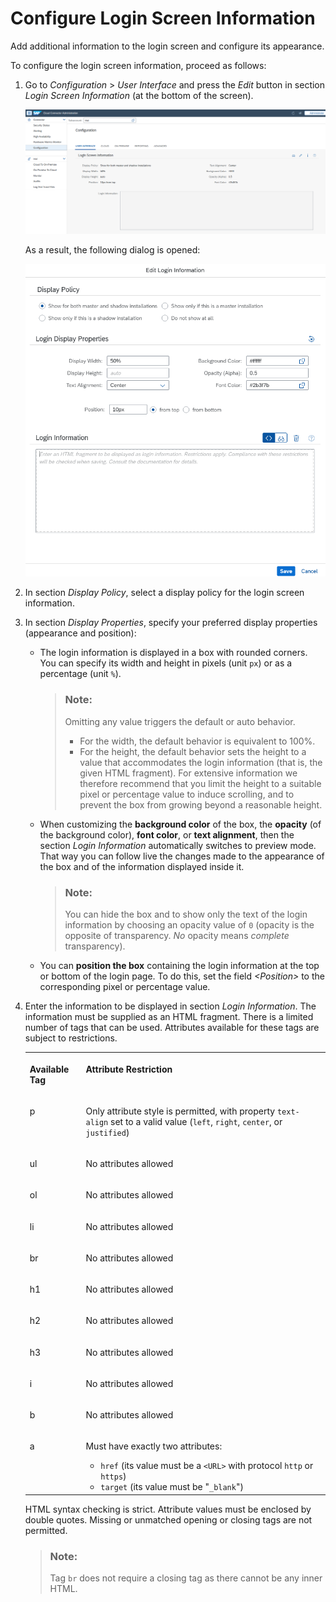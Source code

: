 <!-- loio916df5b825494bc087a5a619e741eeef -->

# Configure Login Screen Information

Add additional information to the login screen and configure its appearance.

To configure the login screen information, proceed as follows:

1.  Go to *Configuration* \> *User Interface* and press the *Edit* button in section *Login Screen Information* \(at the bottom of the screen\).

    ![](images/SCC_Login_Screen_Config_1_9dd458b.png)

    As a result, the following dialog is opened:

    ![](images/SCC_Login_Screen_Config_2_557f443.png)

2.  In section *Display Policy*, select a display policy for the login screen information.
3.  In section *Display Properties*, specify your preferred display properties \(appearance and position\):
    -   The login information is displayed in a box with rounded corners. You can specify its width and height in pixels \(unit `px`\) or as a percentage \(unit `%`\).

        > ### Note:  
        > Omitting any value triggers the default or auto behavior.
        > 
        > -   For the width, the default behavior is equivalent to 100%.
        > -   For the height, the default behavior sets the height to a value that accommodates the login information \(that is, the given HTML fragment\). For extensive information we therefore recommend that you limit the height to a suitable pixel or percentage value to induce scrolling, and to prevent the box from growing beyond a reasonable height.


    -   When customizing the **background color** of the box, the **opacity** \(of the background color\), **font color**, or **text alignment**, then the section *Login Information* automatically switches to preview mode. That way you can follow live the changes made to the appearance of the box and of the information displayed inside it.

        > ### Note:  
        > You can hide the box and to show only the text of the login information by choosing an opacity value of `0` \(opacity is the opposite of transparency. *No* opacity means *complete* transparency\).


    -   You can **position the box** containing the login information at the top or bottom of the login page. To do this, set the field *<Position\>* to the corresponding pixel or percentage value.

4.  Enter the information to be displayed in section *Login Information*. The information must be supplied as an HTML fragment. There is a limited number of tags that can be used. Attributes available for these tags are subject to restrictions.


    <table>
    <tr>
    <th valign="top">

    Available Tag
    
    </th>
    <th valign="top">

    Attribute Restriction
    
    </th>
    </tr>
    <tr>
    <td valign="top">
    
    p
    
    </td>
    <td valign="top">
    
    Only attribute style is permitted, with property `text-align` set to a valid value \(`left`, `right`, `center`, or `justified`\)
    
    </td>
    </tr>
    <tr>
    <td valign="top">
    
    ul
    
    </td>
    <td valign="top">
    
    No attributes allowed
    
    </td>
    </tr>
    <tr>
    <td valign="top">
    
    ol
    
    </td>
    <td valign="top">
    
    No attributes allowed
    
    </td>
    </tr>
    <tr>
    <td valign="top">
    
    li
    
    </td>
    <td valign="top">
    
    No attributes allowed
    
    </td>
    </tr>
    <tr>
    <td valign="top">
    
    br
    
    </td>
    <td valign="top">
    
    No attributes allowed
    
    </td>
    </tr>
    <tr>
    <td valign="top">
    
    h1
    
    </td>
    <td valign="top">
    
    No attributes allowed
    
    </td>
    </tr>
    <tr>
    <td valign="top">
    
    h2
    
    </td>
    <td valign="top">
    
    No attributes allowed
    
    </td>
    </tr>
    <tr>
    <td valign="top">
    
    h3
    
    </td>
    <td valign="top">
    
    No attributes allowed
    
    </td>
    </tr>
    <tr>
    <td valign="top">
    
    i
    
    </td>
    <td valign="top">
    
    No attributes allowed
    
    </td>
    </tr>
    <tr>
    <td valign="top">
    
    b
    
    </td>
    <td valign="top">
    
    No attributes allowed
    
    </td>
    </tr>
    <tr>
    <td valign="top">
    
    a
    
    </td>
    <td valign="top">
    
    Must have exactly two attributes:

    -   `href` \(its value must be a `<URL>` with protocol `http` or `https`\)
    -   `target` \(its value must be "`_blank`"\)


    
    </td>
    </tr>
    </table>
    
    HTML syntax checking is strict. Attribute values must be enclosed by double quotes. Missing or unmatched opening or closing tags are not permitted.

    > ### Note:  
    > Tag `br` does not require a closing tag as there cannot be any inner HTML.


